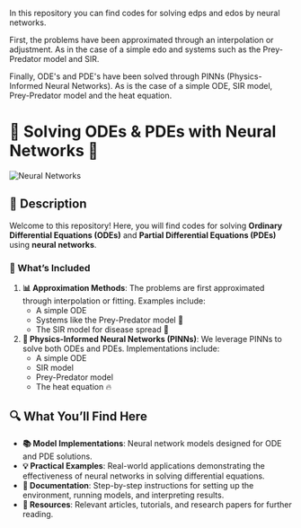 In this repository you can find codes for solving edps and edos by neural networks.

First, the problems have been approximated through an interpolation or adjustment. As in the case of a simple edo and systems such as the Prey-Predator model and SIR.

Finally, ODE's and PDE's have been solved through PINNs (Physics-Informed Neural Networks). As is the case of a simple ODE, SIR model, Prey-Predator model and the heat equation. 
<h1>🌊 Solving ODEs & PDEs with Neural Networks 🤖</h1>

<img src="images/my-image.png" alt="Neural Networks" /> <!-- Cambia el nombre de la imagen aquí -->

<h2>📖 Description</h2>

<p>Welcome to this repository! Here, you will find codes for solving <strong>Ordinary Differential Equations (ODEs)</strong> and <strong>Partial Differential Equations (PDEs)</strong> using <strong>neural networks</strong>.</p>

<h3>🚀 What’s Included</h3>
<ol>
    <li>
        <strong>📊 Approximation Methods</strong>: The problems are first approximated through interpolation or fitting. Examples include:
        <ul>
            <li>A simple ODE</li>
            <li>Systems like the Prey-Predator model 🐾</li>
            <li>The SIR model for disease spread 🦠</li>
        </ul>
    </li>
    <li>
        <strong>🧠 Physics-Informed Neural Networks (PINNs)</strong>: We leverage PINNs to solve both ODEs and PDEs. Implementations include:
        <ul>
            <li>A simple ODE</li>
            <li>SIR model</li>
            <li>Prey-Predator model</li>
            <li>The heat equation 🔥</li>
        </ul>
    </li>
</ol>

<h2>🔍 What You’ll Find Here</h2>

<ul>
    <li><strong>📚 Model Implementations</strong>: Neural network models designed for ODE and PDE solutions.</li>
    <li><strong>💡 Practical Examples</strong>: Real-world applications demonstrating the effectiveness of neural networks in solving differential equations.</li>
    <li><strong>📝 Documentation</strong>: Step-by-step instructions for setting up the environment, running models, and interpreting results.</li>
    <li><strong>🔗 Resources</strong>: Relevant articles, tutorials, and research papers for further reading.</li>
</ul>
